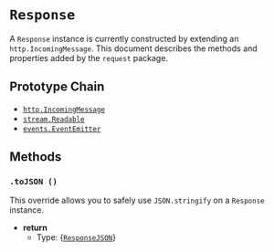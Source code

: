 # `Response`

A `Response` instance is currently constructed by extending an `http.IncomingMessage`.
This document describes the methods and properties added by the `request` package.

## Prototype Chain

- [`http.IncomingMessage`](https://nodejs.org/api/http.html#http_class_http_incomingmessage)
- [`stream.Readable`](https://nodejs.org/api/stream.html#stream_class_stream_readable)
- [`events.EventEmitter`](https://nodejs.org/api/events.html#events_class_eventemitter)

## Methods

### `.toJSON ()`

This override allows you to safely use `JSON.stringify` on a `Response` instance.

- **return**
  - Type: {[`ResponseJSON`](../interfaces/response-json.md)}
